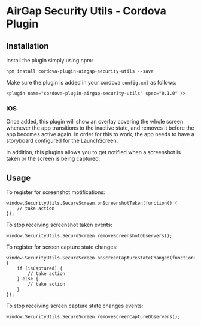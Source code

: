 # AirGap Security Utils - Cordova Plugin

## Installation
Install the plugin simply using npm:

```
npm install cordova-plugin-airgap-security-utils --save
```

Make sure the plugin is added in your cordova `config.xml` as follows:

```
<plugin name="cordova-plugin-airgap-security-utils" spec="0.1.0" />
```

### iOS

Once added, this plugin will show an overlay covering the whole screen whenever the app transitions to the inactive state, and removes it before the app becomes active again.
In order for this to work, the app needs to have a storyboard configured for the LaunchScreen.

In addition, this plugins allows you to get notified when a screenshot is taken or the screen is being captured.


## Usage
To register for screenshot motifications:

```
window.SecurityUtils.SecureScreen.onScreenshotTaken(function() {
	// take action
});
```

To stop receiving screenshot taken events:

```
window.SecurityUtils.SecureScreen.removeScreenshotObservers();
```

To register for screen capture state changes:

```
window.SecurityUtils.SecureScreen.onScreenCaptureStateChanged(function(isCaptured) {
	if (isCaptured) {
		// take action
	} else {
		// take action
	}
});
```

To stop receiving screen capture state changes events:

```
window.SecurityUtils.SecureScreen.removeScreenCaptureObservers();
```
